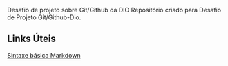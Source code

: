 Desafio de projeto sobre Git/Github da DIO
Repositório criado para Desafio de Projeto Git/Github-Dio.
## Links Úteis 
[Sintaxe básica Markdown](https://www.markdownguide.org/)
